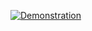 [![Demonstration](https://media.discordapp.net/attachments/657560080023289887/849387748011933766/download16x16.png)](https://media.discordapp.net/attachments/738188031529582676/849441794521694238/jNego2fSof.gif)
